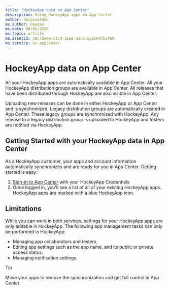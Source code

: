 ```yaml
---
title: "HockeyApp data on App Center"
description: Using HockeyApp apps on App Center
author: derpixeldan
ms.author: daadam
ms.date: 08/01/2019
ms.topic: article
ms.assetid: 79c7beae-c1cd-11e8-a355-529269fb1459
ms.service: vs-appcenter
---
```


# HockeyApp data on App Center

All your HockeyApp apps are automatically available in App Center. All your HockeyApp distribution groups are available in App Center. All releases that have been distributed through HockeyApp are also visible in App Center.

Uploading new releases can be done in either HockeyApp or App Center and is synchronized. Legacy distribution groups are automatically created in App Center. These legacy groups are synchronized with HockeyApp. Any release to a legacy distribution group is uploaded to HockeyApp and testers are notified via HockeyApp.

## Getting Started with your HockeyApp data in App Center

As a HockeyApp customer, your apps and account information automatically synchronizes and are ready for you in App Center. Getting started is easy:

1. [Sign-in to App Center](https://appcenter.ms/login?utm_medium=referral_link&utm_source=Hockey%20App) with your HockeyApp Credentials
2. Once logged in, you'll see a list of all of your existing HockeyApp apps. HockeyApp apps are marked with a blue HockeyApp icon.

## Limitations

While you can work in both services, settings for your HockeyApp apps are only editable in HockeyApp. The following app management tasks can only be performed in HockeyApp:

* Managing app collaborators and testers.
* Editing app settings such as the app name, and its public or private access status. 
* Managing notification settings.

> [!TIP]
> Move your apps to remove the synchronization and get full control in App Center.
